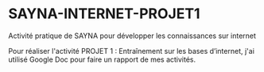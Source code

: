 # SAYNA-INTERNET-PROJET1
Activité pratique de SAYNA pour développer les connaissances sur internet

Pour réaliser l'activité PROJET 1 : Entraînement sur les bases d’internet, j'ai utilisé Google Doc pour faire un rapport de mes activités.

